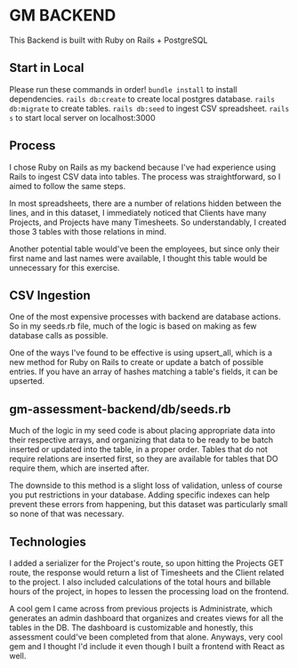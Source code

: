 # GM BACKEND
This Backend is built with Ruby on Rails + PostgreSQL

## Start in Local
Please run these commands in order!
`bundle install` to install dependencies.
`rails db:create` to create local postgres database.
`rails db:migrate` to create tables.
`rails db:seed` to ingest CSV spreadsheet.
`rails s` to start local server on localhost:3000

## Process
I chose Ruby on Rails as my backend because I've had experience using Rails to ingest CSV data into tables. The process was straightforward, so I aimed to follow the same steps.

In most spreadsheets, there are a number of relations hidden between the lines, and in this dataset, I immediately noticed that Clients have many Projects, and Projects have many Timesheets. So understandably, I created those 3 tables with those relations in mind.

Another potential table would've been the employees, but since only their first name and last names were available, I thought this table would be unnecessary for this exercise.

## CSV Ingestion
One of the most expensive processes with backend are database actions. So in my seeds.rb file, much of the logic is based on making as few database calls as possible.

One of the ways I've found to be effective is using upsert_all, which is a new method for Ruby on Rails to create or update a batch of possible entries. If you have an array of hashes matching a table's fields, it can be upserted. 

## gm-assessment-backend/db/seeds.rb
Much of the logic in my seed code is about placing appropriate data into their respective arrays, and organizing that data to be ready to be batch inserted or updated into the table, in a proper order. Tables that do not require relations are inserted first, so they are available for tables that DO require them, which are inserted after.

The downside to this method is a slight loss of validation, unless of course you put restrictions in your database. Adding specific indexes can help prevent these errors from happening, but this dataset was particularly small so none of that was necessary.

## Technologies
I added a serializer for the Project's route, so upon hitting the Projects GET route, the response would return a list of Timesheets and the Client related to the project. I also included calculations of the total hours and billable hours of the project, in hopes to lessen the processing load on the frontend.

A cool gem I came across from previous projects is Administrate, which generates an admin dashboard that organizes and creates views for all the tables in the DB. The dashboard is customizable and honestly, this assessment could've been completed from that alone. Anyways, very cool gem and I thought I'd include it even though I built a frontend with React as well.